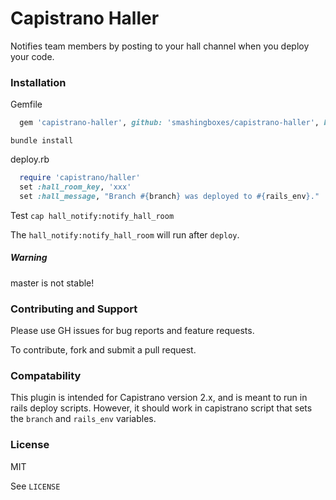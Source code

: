# Capistrano Haller

Notifies team members by posting to your hall channel when you deploy your code.

### Installation

Gemfile
``` ruby
  gem 'capistrano-haller', github: 'smashingboxes/capistrano-haller', branch: 'v0.0.3', require: false
```

`bundle install`

deploy.rb
``` ruby
  require 'capistrano/haller'
  set :hall_room_key, 'xxx'
  set :hall_message, "Branch #{branch} was deployed to #{rails_env}."
```

Test
`cap hall_notify:notify_hall_room`

The `hall_notify:notify_hall_room` will run after `deploy`.

##### Warning
master is not stable!

### Contributing and Support

Please use GH issues for bug reports and feature requests.

To contribute, fork and submit a pull request.

### Compatability

This plugin is intended for Capistrano version 2.x, and is meant to run in rails deploy scripts.  However, it should work in capistrano script that sets the `branch` and `rails_env` variables.

### License

MIT

See `LICENSE`
